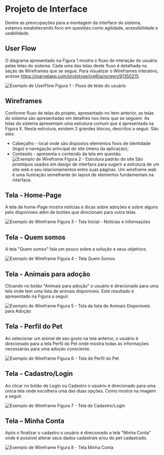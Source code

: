 
# Projeto de Interface

Dentre as preocupações para a montagem da interface do sistema, estamos estabelecendo foco em questões como agilidade, acessibilidade e usabilidade.  

## User Flow

O diagrama apresentado na Figura 1 mostra o fluxo de interação do usuário pelas telas do sistema. Cada uma das telas deste fluxo é detalhada na seção de Wireframes que se segue. Para visualizar o Wireframes interativo, acesse https://marvelapp.com/prototype/jce6iia/screen/91350215. 

![Exemplo de UserFlow](img/userflow.jpg)
Figura 1 - Fluxo de telas do usuário   

## Wireframes

Conforme fluxo de telas do projeto, apresentado no item anterior, as telas do sistema são apresentadas em detalhes nos itens que se seguem. As telas do sistema apresentam uma estrutura comum que é apresentada na Figura X. Nesta estrutura, existem 2 grandes blocos, descritos a seguir. São eles: 
 - Cabeçalho - local onde são dispostos elementos fixos de identidade (logo) e navegação principal do site (menu da aplicação); 
 - Conteúdo - apresenta o conteúdo da tela em questão. 
![Exemplo de Wireframe](img/wireframe-example.png)
Figura 2 - Estrutura padrão do site 
São protótipos usados em design de interface para sugerir a estrutura de um site web e seu relacionamentos entre suas páginas. Um wireframe web é uma ilustração semelhante do layout de elementos fundamentais na interface.
 
## Tela - Home-Page 

A tela de home-Page mostra notícias e dicas sobre adoções e sobre alguns pets disponíveis além de botões que direcionam para outra telas. 

![Exemplo de Wireframe](img/wireframe-example.png)
Figura 3 - Tela Inicial - Notícias e informações 

## Tela - Quem somos 

A tela "Quem somos" fala um pouco sobre a solução e seus objetivos. 

![Exemplo de Wireframe](img/wireframe-example.png)
Figura 4 - Tela Quem Somos 

## Tela - Animais para adoção 

Clicando no botão "Animais para adoção" o usuário é direcionado para uma tela onde tem uma lista de animais disponíveis. Este resultado é apresentado na Figura a seguir. 

![Exemplo de Wireframe](img/wireframe-example.png)
Figura 5 - Tela da lista de Animais Disponíveis para Adoção 

## Tela - Perfil do Pet 

Ao selecionar um animal de seu gosto na tela anterior, o usuário é direcionado para a tela Perfil do Pet onde mostra todas as informações necessárias para uma adoção consciente. 

![Exemplo de Wireframe](img/wireframe-example.png)
Figura 6 - Tela de Perfil do Pet 

## Tela - Cadastro/Login 

Ao clicar no botão de Login ou Cadastro o usuário é direcionado para uma única tela onde escolhera uma das duas opções. Como mostra na imagem a seguir. 

![Exemplo de Wireframe](img/wireframe-example.png)
Figura 7 - Tela de Cadastro/Login 

## Tela – Minha Conta 

Após o finalizar o cadastro o usuário é direcionado a tela "Minha Conta" onde é possível alterar seus dados cadastrais e/ou do pet cadastrado. 

![Exemplo de Wireframe](img/wireframe-example.png)
Figura 8 - Tela Minha Conta 

